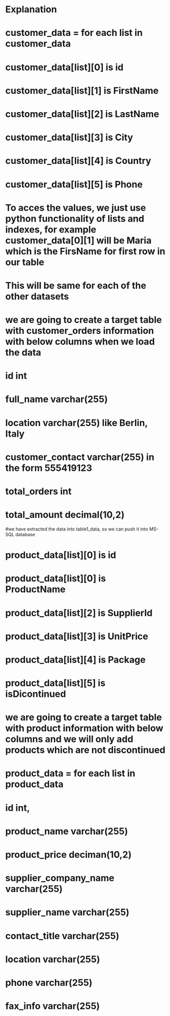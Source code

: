 # Explanation

# customer_data = for each list in customer_data
#                    customer_data[list][0] is id 
#                    customer_data[list][1] is FirstName
#                    customer_data[list][2] is LastName
#                    customer_data[list][3] is City 
#                    customer_data[list][4] is Country
#                    customer_data[list][5] is Phone                      
# To acces the values, we just use python functionality of lists and indexes, for example customer_data[0][1] will be Maria which is the FirsName for first row in our table
# This will be same for each of the other datasets

# we are going to create a target table with customer_orders information with below columns when we load the data
# id int
# full_name varchar(255)
# location varchar(255) like Berlin, Italy
# customer_contact varchar(255) in the form 555419123
# total_orders int
# total_amount decimal(10,2)


#we have extracted the data into table1_data, so we can push it into MS-SQL database


#                    product_data[list][0] is id 
#                    product_data[list][0] is ProductName
#                    product_data[list][2] is SupplierId
#                    product_data[list][3] is UnitPrice
#                    product_data[list][4] is Package
#                    product_data[list][5] is isDicontinued

# we are going to create a target table with product information with below columns and we will only add products which are not discontinued
# product_data = for each list in product_data
# id int,
# product_name varchar(255)
# product_price deciman(10,2)
# supplier_company_name varchar(255)
# supplier_name varchar(255)
# contact_title varchar(255)
# location varchar(255)
# phone varchar(255)
# fax_info varchar(255)